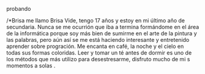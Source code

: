 probando






/*Brisa
me llamo  Brisa Vide,  tengo 17 años y estoy en mi último año de secundaria. Nunca se me  ocurrión que iba a termina formándome en  el área de la informática porque  soy más bien de sumirme en el arte  de la pintura y las palabras, pero aún así se me está haciendo interesante y entretenido  aprender sobre progración. Me encanta en café, la noche y el cielo en todas sus formas  coloridas.  Leer y tomar un té antes de dormir es uno de los métodos que más utilizo para desestresarme, disfruto mucho de mi s momentos a solas .
